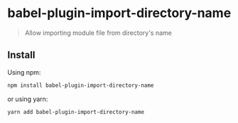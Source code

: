 # babel-plugin-import-directory-name

> Allow importing module file from directory's name

## Install

Using npm:

```sh
npm install babel-plugin-import-directory-name
```

or using yarn:

```sh
yarn add babel-plugin-import-directory-name
```

